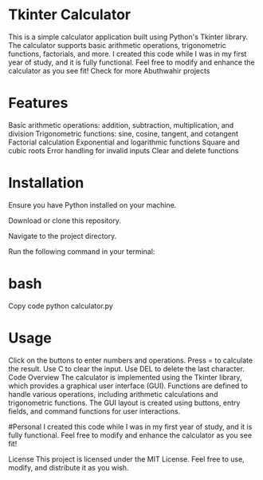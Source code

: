 # Tkinter Calculator 
This is a simple calculator application built using Python's Tkinter library. The calculator supports basic arithmetic operations, trigonometric functions, factorials, and more.
I created this code while I was in my first year of study, and it is fully functional. Feel free to modify and enhance the calculator as you see fit! Check for more Abuthwahir projects

# Features
Basic arithmetic operations: addition, subtraction, multiplication, and division
Trigonometric functions: sine, cosine, tangent, and cotangent
Factorial calculation
Exponential and logarithmic functions
Square and cubic roots
Error handling for invalid inputs
Clear and delete functions
# Installation
Ensure you have Python installed on your machine.

Download or clone this repository.

Navigate to the project directory.

Run the following command in your terminal:

# bash
Copy code
python calculator.py
# Usage
Click on the buttons to enter numbers and operations.
Press = to calculate the result.
Use C to clear the input.
Use DEL to delete the last character.
Code Overview
The calculator is implemented using the Tkinter library, which provides a graphical user interface (GUI).
Functions are defined to handle various operations, including arithmetic calculations and trigonometric functions.
The GUI layout is created using buttons, entry fields, and command functions for user interactions.

#Personal 
I created this code while I was in my first year of study, and it is fully functional. Feel free to modify and enhance the calculator as you see fit!

License
This project is licensed under the MIT License. Feel free to use, modify, and distribute it as you wish.
